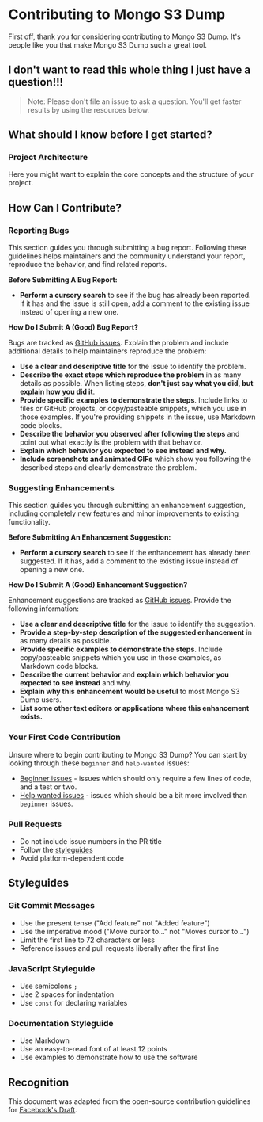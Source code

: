 # Contributing to Mongo S3 Dump

First off, thank you for considering contributing to Mongo S3 Dump. It's people like you that make Mongo S3 Dump such a great tool.

## I don't want to read this whole thing I just have a question!!!

> Note: Please don't file an issue to ask a question. You'll get faster results by using the resources below.

## What should I know before I get started?

### Project Architecture

Here you might want to explain the core concepts and the structure of your project.

## How Can I Contribute?

### Reporting Bugs

This section guides you through submitting a bug report. Following these guidelines helps maintainers and the community understand your report, reproduce the behavior, and find related reports.

**Before Submitting A Bug Report:**

* **Perform a cursory search** to see if the bug has already been reported. If it has and the issue is still open, add a comment to the existing issue instead of opening a new one.

**How Do I Submit A (Good) Bug Report?**

Bugs are tracked as [GitHub issues](https://github.com/VeniMitev/Mongo-S3-Dump/issues). Explain the problem and include additional details to help maintainers reproduce the problem:

* **Use a clear and descriptive title** for the issue to identify the problem.
* **Describe the exact steps which reproduce the problem** in as many details as possible. When listing steps, **don't just say what you did, but explain how you did it**.
* **Provide specific examples to demonstrate the steps**. Include links to files or GitHub projects, or copy/pasteable snippets, which you use in those examples. If you're providing snippets in the issue, use Markdown code blocks.
* **Describe the behavior you observed after following the steps** and point out what exactly is the problem with that behavior.
* **Explain which behavior you expected to see instead and why.**
* **Include screenshots and animated GIFs** which show you following the described steps and clearly demonstrate the problem.

### Suggesting Enhancements

This section guides you through submitting an enhancement suggestion, including completely new features and minor improvements to existing functionality.

**Before Submitting An Enhancement Suggestion:**

* **Perform a cursory search** to see if the enhancement has already been suggested. If it has, add a comment to the existing issue instead of opening a new one.

**How Do I Submit A (Good) Enhancement Suggestion?**

Enhancement suggestions are tracked as [GitHub issues](https://github.com/VeniMitev/Mongo-S3-Dump/issues). Provide the following information:

* **Use a clear and descriptive title** for the issue to identify the suggestion.
* **Provide a step-by-step description of the suggested enhancement** in as many details as possible.
* **Provide specific examples to demonstrate the steps**. Include copy/pasteable snippets which you use in those examples, as Markdown code blocks.
* **Describe the current behavior** and **explain which behavior you expected to see instead** and why.
* **Explain why this enhancement would be useful** to most Mongo S3 Dump users.
* **List some other text editors or applications where this enhancement exists.**

### Your First Code Contribution

Unsure where to begin contributing to Mongo S3 Dump? You can start by looking through these `beginner` and `help-wanted` issues:

* [Beginner issues](https://github.com/VeniMitev/Mongo-S3-Dump/issues?q=is%3Aissue+is%3Aopen+label%3Abeginner) - issues which should only require a few lines of code, and a test or two.
* [Help wanted issues](https://github.com/VeniMitev/Mongo-S3-Dump/issues?q=is%3Aissue+is%3Aopen+label%3A%22help+wanted%22) - issues which should be a bit more involved than `beginner` issues.

### Pull Requests

* Do not include issue numbers in the PR title
* Follow the [styleguides](#styleguides)
* Avoid platform-dependent code

## Styleguides

### Git Commit Messages

* Use the present tense ("Add feature" not "Added feature")
* Use the imperative mood ("Move cursor to..." not "Moves cursor to...")
* Limit the first line to 72 characters or less
* Reference issues and pull requests liberally after the first line

### JavaScript Styleguide

* Use semicolons `;`
* Use 2 spaces for indentation
* Use `const` for declaring variables

### Documentation Styleguide

* Use Markdown
* Use an easy-to-read font of at least 12 points
* Use examples to demonstrate how to use the software

## Recognition

This document was adapted from the open-source contribution guidelines for [Facebook's Draft](https://github.com/facebook/draft-js/blob/master/CONTRIBUTING.md).
